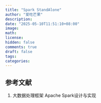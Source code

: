 ```yaml
---
title: "Spark StandAlone"
author: "爱吃芒果"
description:
date: "2025-05-10T11:51:10+08:00"
image:
math:
license:
hidden: false
comments: true
draft: false
tags:
categories:
---
```




## 参考文献 

1. 大数据处理框架 Apache Spark设计与实现
